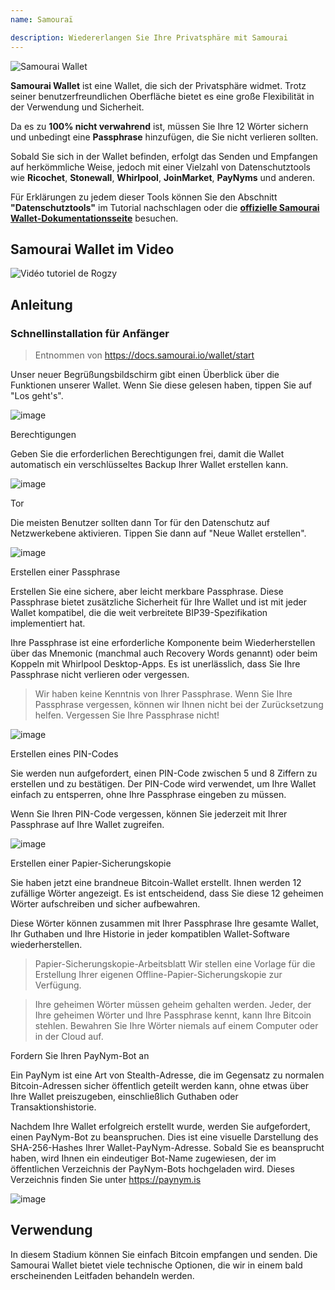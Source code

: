 ```yaml
---
name: Samouraï

description: Wiedererlangen Sie Ihre Privatsphäre mit Samourai
---
```


![Samourai Wallet](assets/cover.jpeg)

**Samourai Wallet** ist eine Wallet, die sich der Privatsphäre widmet. Trotz seiner benutzerfreundlichen Oberfläche bietet es eine große Flexibilität in der Verwendung und Sicherheit.

Da es zu **100% nicht verwahrend** ist, müssen Sie Ihre 12 Wörter sichern und unbedingt eine **Passphrase** hinzufügen, die Sie nicht verlieren sollten.

Sobald Sie sich in der Wallet befinden, erfolgt das Senden und Empfangen auf herkömmliche Weise, jedoch mit einer Vielzahl von Datenschutztools wie **Ricochet**, **Stonewall**, **Whirlpool**, **JoinMarket**, **PayNyms** und anderen.

Für Erklärungen zu jedem dieser Tools können Sie den Abschnitt **"Datenschutztools"** im Tutorial nachschlagen oder die [**offizielle Samourai Wallet-Dokumentationsseite**](https://docs.samourai.io/) besuchen.

## Samourai Wallet im Video

![Vidéo tutoriel de Rogzy](https://youtu.be/ajs1a8m76TI)

## Anleitung

### Schnellinstallation für Anfänger

> Entnommen von https://docs.samourai.io/wallet/start

Unser neuer Begrüßungsbildschirm gibt einen Überblick über die Funktionen unserer Wallet. Wenn Sie diese gelesen haben, tippen Sie auf "Los geht's".

![image](assets/1.webp)

Berechtigungen

Geben Sie die erforderlichen Berechtigungen frei, damit die Wallet automatisch ein verschlüsseltes Backup Ihrer Wallet erstellen kann.

![image](assets/2.webp)

Tor

Die meisten Benutzer sollten dann Tor für den Datenschutz auf Netzwerkebene aktivieren. Tippen Sie dann auf "Neue Wallet erstellen".

![image](assets/3.webp)

Erstellen einer Passphrase

Erstellen Sie eine sichere, aber leicht merkbare Passphrase. Diese Passphrase bietet zusätzliche Sicherheit für Ihre Wallet und ist mit jeder Wallet kompatibel, die die weit verbreitete BIP39-Spezifikation implementiert hat.

Ihre Passphrase ist eine erforderliche Komponente beim Wiederherstellen über das Mnemonic (manchmal auch Recovery Words genannt) oder beim Koppeln mit Whirlpool Desktop-Apps. Es ist unerlässlich, dass Sie Ihre Passphrase nicht verlieren oder vergessen.

> Wir haben keine Kenntnis von Ihrer Passphrase. Wenn Sie Ihre Passphrase vergessen, können wir Ihnen nicht bei der Zurücksetzung helfen.
> Vergessen Sie Ihre Passphrase nicht!

![image](assets/4.webp)

Erstellen eines PIN-Codes

Sie werden nun aufgefordert, einen PIN-Code zwischen 5 und 8 Ziffern zu erstellen und zu bestätigen. Der PIN-Code wird verwendet, um Ihre Wallet einfach zu entsperren, ohne Ihre Passphrase eingeben zu müssen.

Wenn Sie Ihren PIN-Code vergessen, können Sie jederzeit mit Ihrer Passphrase auf Ihre Wallet zugreifen.

![image](assets/5.webp)

Erstellen einer Papier-Sicherungskopie

Sie haben jetzt eine brandneue Bitcoin-Wallet erstellt. Ihnen werden 12 zufällige Wörter angezeigt. Es ist entscheidend, dass Sie diese 12 geheimen Wörter aufschreiben und sicher aufbewahren.

Diese Wörter können zusammen mit Ihrer Passphrase Ihre gesamte Wallet, Ihr Guthaben und Ihre Historie in jeder kompatiblen Wallet-Software wiederherstellen.

> Papier-Sicherungskopie-Arbeitsblatt Wir stellen eine Vorlage für die Erstellung Ihrer eigenen Offline-Papier-Sicherungskopie zur Verfügung.

> Ihre geheimen Wörter müssen geheim gehalten werden. Jeder, der Ihre geheimen Wörter und Ihre Passphrase kennt, kann Ihre Bitcoin stehlen. Bewahren Sie Ihre Wörter niemals auf einem Computer oder in der Cloud auf.

Fordern Sie Ihren PayNym-Bot an

Ein PayNym ist eine Art von Stealth-Adresse, die im Gegensatz zu normalen Bitcoin-Adressen sicher öffentlich geteilt werden kann, ohne etwas über Ihre Wallet preiszugeben, einschließlich Guthaben oder Transaktionshistorie.

Nachdem Ihre Wallet erfolgreich erstellt wurde, werden Sie aufgefordert, einen PayNym-Bot zu beanspruchen. Dies ist eine visuelle Darstellung des SHA-256-Hashes Ihrer Wallet-PayNym-Adresse.
Sobald Sie es beansprucht haben, wird Ihnen ein eindeutiger Bot-Name zugewiesen, der im öffentlichen Verzeichnis der PayNym-Bots hochgeladen wird. Dieses Verzeichnis finden Sie unter https://paynym.is

![image](assets/6.webp)

## Verwendung

In diesem Stadium können Sie einfach Bitcoin empfangen und senden. Die Samourai Wallet bietet viele technische Optionen, die wir in einem bald erscheinenden Leitfaden behandeln werden.
